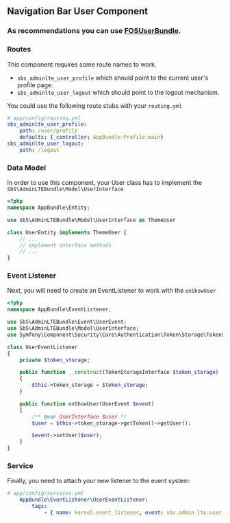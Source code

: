 ## Navigation Bar User Component

### As recommendations you can use [FOSUserBundle][1].

### Routes
This component requires some route names to work.

* `sbs_adminlte_user_profile` which should point to the current user's profile page.
* `sbs_adminlte_user_logout` which should point to the logout mechanism.

You could use the following route stubs with your `routing.yml`

```yaml
# app/config/routing.yml
sbs_adminlte_user_profile:
    path: /user/profile
    defaults: {_controller: AppBundle:Profile:main}
sbs_adminlte_user_logout:
    path: /logout
```

### Data Model
In order to use this component, your User class has to implement the `SbS\AdminLTEBundle\Model\UserInterface`

```php
<?php
namespace AppBundle\Entity;

use SbS\AdminLTEBundle\Model\UserInterface as ThemeUser

class UserEntity implements ThemeUser {
    // ...
    // implement interface methods
    // ...
}
```

### Event Listener
Next, you will need to create an EventListener to work with the `onShowUser`

```php
<?php
namespace AppBundle\EventListener;

use SbS\AdminLTEBundle\Event\UserEvent;
use SbS\AdminLTEBundle\Model\UserInterface;
use Symfony\Component\Security\Core\Authentication\Token\Storage\TokenStorageInterface;

class UserEventListener
{
    private $token_storage;

    public function __construct(TokenStorageInterface $token_storage)
    {
        $this->token_storage = $token_storage;
    }

    public function onShowUser(UserEvent $event)
    {
        /** @var UserInterface $user */
        $user = $this->token_storage->getToken()->getUser();

        $event->setUser($user);
    }
}
```

### Service
Finally, you need to attach your new listener to the event system:

```yaml
# app/config/services.yml
    AppBundle\EventListener\UserEventListener:
        tags:
            - { name: kernel.event_listener, event: sbs.admin_lte.user, method: onShowUser }
```

[1]: https://symfony.com/doc/master/bundles/FOSUserBundle/index.html
